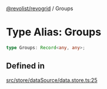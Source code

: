 [@revolist/revogrid](README.md) / Groups

# Type Alias: Groups

```ts
type Groups: Record<any, any>;
```

## Defined in

[src/store/dataSource/data.store.ts:25](https://github.com/revolist/revogrid/blob/25c443de65de6e4fb3ac1b2c638df62d9ca5c202/src/store/dataSource/data.store.ts#L25)

